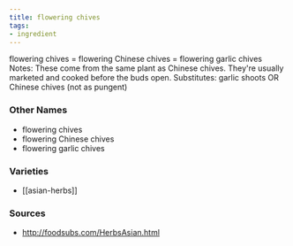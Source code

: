 ```yaml
---
title: flowering chives
tags:
- ingredient
---
```

flowering chives = flowering Chinese chives = flowering garlic chives Notes: These come from the same plant as Chinese chives. They're usually marketed and cooked before the buds open. Substitutes: garlic shoots OR Chinese chives (not as pungent)

### Other Names

* flowering chives
* flowering Chinese chives
* flowering garlic chives

### Varieties

* [[asian-herbs]]

### Sources
* http://foodsubs.com/HerbsAsian.html
